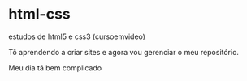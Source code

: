 # html-css
 estudos de html5 e css3 (cursoemvideo)

Tô aprendendo a criar sites e agora vou gerenciar o meu repositório.

Meu dia tá bem complicado
